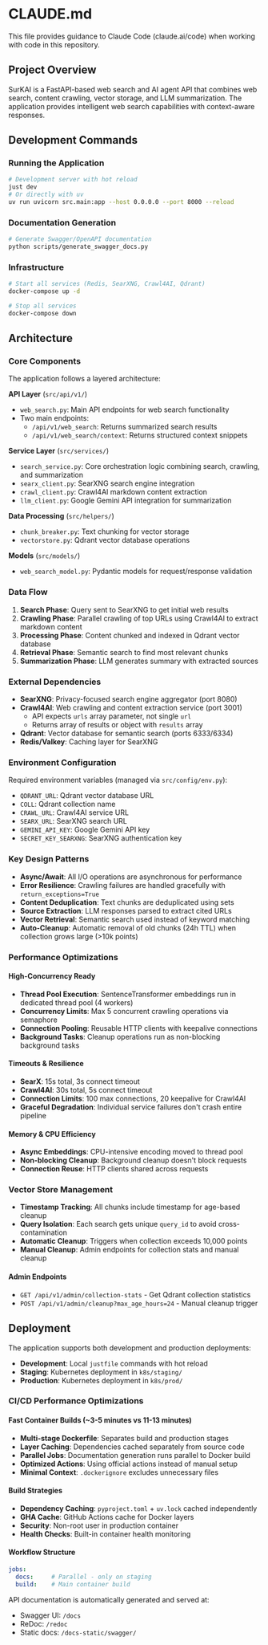 # CLAUDE.md

This file provides guidance to Claude Code (claude.ai/code) when working with code in this repository.

## Project Overview

SurKAI is a FastAPI-based web search and AI agent API that combines web search, content crawling, vector storage, and LLM summarization. The application provides intelligent web search capabilities with context-aware responses.

## Development Commands

### Running the Application
```bash
# Development server with hot reload
just dev
# Or directly with uv
uv run uvicorn src.main:app --host 0.0.0.0 --port 8000 --reload
```

### Documentation Generation
```bash
# Generate Swagger/OpenAPI documentation
python scripts/generate_swagger_docs.py
```

### Infrastructure
```bash
# Start all services (Redis, SearXNG, Crawl4AI, Qdrant)
docker-compose up -d

# Stop all services
docker-compose down
```

## Architecture

### Core Components

The application follows a layered architecture:

**API Layer** (`src/api/v1/`)
- `web_search.py`: Main API endpoints for web search functionality
- Two main endpoints:
  - `/api/v1/web_search`: Returns summarized search results
  - `/api/v1/web_search/context`: Returns structured context snippets

**Service Layer** (`src/services/`)
- `search_service.py`: Core orchestration logic combining search, crawling, and summarization
- `searx_client.py`: SearXNG search engine integration
- `crawl_client.py`: Crawl4AI markdown content extraction
- `llm_client.py`: Google Gemini API integration for summarization

**Data Processing** (`src/helpers/`)
- `chunk_breaker.py`: Text chunking for vector storage
- `vectorstore.py`: Qdrant vector database operations

**Models** (`src/models/`)
- `web_search_model.py`: Pydantic models for request/response validation

### Data Flow

1. **Search Phase**: Query sent to SearXNG to get initial web results
2. **Crawling Phase**: Parallel crawling of top URLs using Crawl4AI to extract markdown content
3. **Processing Phase**: Content chunked and indexed in Qdrant vector database
4. **Retrieval Phase**: Semantic search to find most relevant chunks
5. **Summarization Phase**: LLM generates summary with extracted sources

### External Dependencies

- **SearXNG**: Privacy-focused search engine aggregator (port 8080)
- **Crawl4AI**: Web crawling and content extraction service (port 3001)
  - API expects `urls` array parameter, not single `url`
  - Returns array of results or object with `results` array
- **Qdrant**: Vector database for semantic search (ports 6333/6334)
- **Redis/Valkey**: Caching layer for SearXNG

### Environment Configuration

Required environment variables (managed via `src/config/env.py`):
- `QDRANT_URL`: Qdrant vector database URL
- `COLL`: Qdrant collection name
- `CRAWL_URL`: Crawl4AI service URL
- `SEARX_URL`: SearXNG search URL
- `GEMINI_API_KEY`: Google Gemini API key
- `SECRET_KEY_SEARXNG`: SearXNG authentication key

### Key Design Patterns

- **Async/Await**: All I/O operations are asynchronous for performance
- **Error Resilience**: Crawling failures are handled gracefully with `return_exceptions=True`
- **Content Deduplication**: Text chunks are deduplicated using sets
- **Source Extraction**: LLM responses parsed to extract cited URLs
- **Vector Retrieval**: Semantic search used instead of keyword matching
- **Auto-Cleanup**: Automatic removal of old chunks (24h TTL) when collection grows large (>10k points)

### Performance Optimizations

#### High-Concurrency Ready
- **Thread Pool Execution**: SentenceTransformer embeddings run in dedicated thread pool (4 workers)
- **Concurrency Limits**: Max 5 concurrent crawling operations via semaphore
- **Connection Pooling**: Reusable HTTP clients with keepalive connections
- **Background Tasks**: Cleanup operations run as non-blocking background tasks

#### Timeouts & Resilience
- **SearX**: 15s total, 3s connect timeout
- **Crawl4AI**: 30s total, 5s connect timeout  
- **Connection Limits**: 100 max connections, 20 keepalive for Crawl4AI
- **Graceful Degradation**: Individual service failures don't crash entire pipeline

#### Memory & CPU Efficiency
- **Async Embeddings**: CPU-intensive encoding moved to thread pool
- **Non-blocking Cleanup**: Background cleanup doesn't block requests
- **Connection Reuse**: HTTP clients shared across requests

### Vector Store Management

- **Timestamp Tracking**: All chunks include timestamp for age-based cleanup
- **Query Isolation**: Each search gets unique `query_id` to avoid cross-contamination
- **Automatic Cleanup**: Triggers when collection exceeds 10,000 points
- **Manual Cleanup**: Admin endpoints for collection stats and manual cleanup

#### Admin Endpoints
- `GET /api/v1/admin/collection-stats` - Get Qdrant collection statistics
- `POST /api/v1/admin/cleanup?max_age_hours=24` - Manual cleanup trigger

## Deployment

The application supports both development and production deployments:

- **Development**: Local `justfile` commands with hot reload
- **Staging**: Kubernetes deployment in `k8s/staging/`
- **Production**: Kubernetes deployment in `k8s/prod/`

### CI/CD Performance Optimizations

#### Fast Container Builds (~3-5 minutes vs 11-13 minutes)
- **Multi-stage Dockerfile**: Separates build and production stages
- **Layer Caching**: Dependencies cached separately from source code  
- **Parallel Jobs**: Documentation generation runs parallel to Docker build
- **Optimized Actions**: Using official actions instead of manual setup
- **Minimal Context**: `.dockerignore` excludes unnecessary files

#### Build Strategies
- **Dependency Caching**: `pyproject.toml` + `uv.lock` cached independently
- **GHA Cache**: GitHub Actions cache for Docker layers
- **Security**: Non-root user in production container
- **Health Checks**: Built-in container health monitoring

#### Workflow Structure
```yaml
jobs:
  docs:     # Parallel - only on staging
  build:    # Main container build
```

API documentation is automatically generated and served at:
- Swagger UI: `/docs`
- ReDoc: `/redoc`
- Static docs: `/docs-static/swagger/`